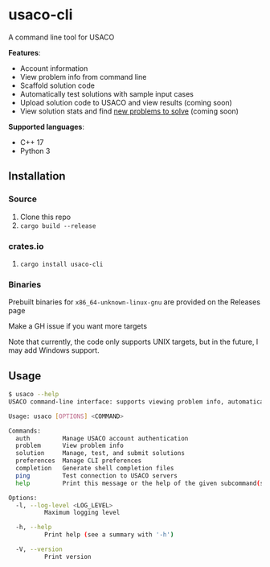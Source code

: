 # usaco-cli

A command line tool for USACO

**Features**:
- Account information
- View problem info from command line
- Scaffold solution code
- Automatically test solutions with sample input cases
- Upload solution code to USACO and view results (coming soon)
- View solution stats and find [new problems to solve](https://github.com/imgroot2/algo) (coming soon)

**Supported languages**:
- C++ 17
- Python 3

## Installation

### Source

1. Clone this repo
2. `cargo build --release`

### crates.io

1. `cargo install usaco-cli`

### Binaries

Prebuilt binaries for `x86_64-unknown-linux-gnu` are provided on the Releases page

Make a GH issue if you want more targets

Note that currently, the code only supports UNIX targets, but in the future, I may add Windows support.

## Usage

```sh
$ usaco --help
USACO command-line interface: supports viewing problem info, automatically testing solutions, and uploading solutions to USACO grading servers.

Usage: usaco [OPTIONS] <COMMAND>

Commands:
  auth         Manage USACO account authentication
  problem      View problem info
  solution     Manage, test, and submit solutions
  preferences  Manage CLI preferences
  completion   Generate shell completion files
  ping         Test connection to USACO servers
  help         Print this message or the help of the given subcommand(s)

Options:
  -l, --log-level <LOG_LEVEL>
          Maximum logging level

  -h, --help
          Print help (see a summary with '-h')

  -V, --version
          Print version
```
